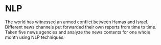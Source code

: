 # NLP

The world has witnessed an armed conflict between Hamas and Israel. Different news channels put forwarded their own reports from time to time. Taken five news agencies and analyze the news contents for one whole month using NLP techniques.
